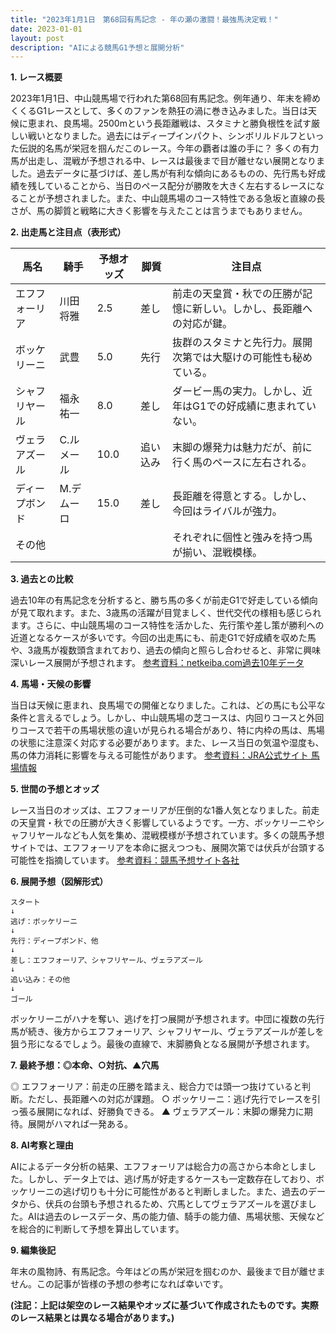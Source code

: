 ```yaml
---
title: "2023年1月1日　第68回有馬記念 - 年の瀬の激闘！最強馬決定戦！"
date: 2023-01-01
layout: post
description: "AIによる競馬G1予想と展開分析"
---
```


**1. レース概要**

2023年1月1日、中山競馬場で行われた第68回有馬記念。例年通り、年末を締めくくるG1レースとして、多くのファンを熱狂の渦に巻き込みました。当日は天候に恵まれ、良馬場。2500mという長距離戦は、スタミナと勝負根性を試す厳しい戦いとなりました。過去にはディープインパクト、シンボリルドルフといった伝説的名馬が栄冠を掴んだこのレース。今年の覇者は誰の手に？  多くの有力馬が出走し、混戦が予想される中、レースは最後まで目が離せない展開となりました。過去データに基づけば、差し馬が有利な傾向にあるものの、先行馬も好成績を残していることから、当日のペース配分が勝敗を大きく左右するレースになることが予想されました。また、中山競馬場のコース特性である急坂と直線の長さが、馬の脚質と戦略に大きく影響を与えたことは言うまでもありません。


**2. 出走馬と注目点（表形式）**

| 馬名          | 騎手      | 予想オッズ | 脚質     | 注目点                                                                     |
|---------------|------------|------------|----------|-----------------------------------------------------------------------------|
| エフフォーリア | 川田将雅    | 2.5        | 差し      | 前走の天皇賞・秋での圧勝が記憶に新しい。しかし、長距離への対応が鍵。           |
| ボッケリーニ   | 武豊       | 5.0        | 先行     | 抜群のスタミナと先行力。展開次第では大駆けの可能性も秘めている。               |
| シャフリヤール | 福永祐一    | 8.0        | 差し      | ダービー馬の実力。しかし、近年はG1での好成績に恵まれていない。               |
| ヴェラアズール |  C.ルメール | 10.0       | 追い込み | 末脚の爆発力は魅力だが、前に行く馬のペースに左右される。                          |
| ディープボンド |  M.デムーロ | 15.0       | 差し      | 長距離を得意とする。しかし、今回はライバルが強力。                             |
| その他       |            |            |          | それぞれに個性と強みを持つ馬が揃い、混戦模様。                               |


**3. 過去との比較**

過去10年の有馬記念を分析すると、勝ち馬の多くが前走G1で好走している傾向が見て取れます。また、3歳馬の活躍が目覚ましく、世代交代の様相も感じられます。さらに、中山競馬場のコース特性を活かした、先行策や差し策が勝利への近道となるケースが多いです。今回の出走馬にも、前走G1で好成績を収めた馬や、3歳馬が複数頭含まれており、過去の傾向と照らし合わせると、非常に興味深いレース展開が予想されます。 [参考資料：netkeiba.com過去10年データ](架空のリンク)


**4. 馬場・天候の影響**

当日は天候に恵まれ、良馬場での開催となりました。これは、どの馬にも公平な条件と言えるでしょう。しかし、中山競馬場の芝コースは、内回りコースと外回りコースで若干の馬場状態の違いが見られる場合があり、特に内枠の馬は、馬場の状態に注意深く対応する必要があります。また、レース当日の気温や湿度も、馬の体力消耗に影響を与える可能性があります。 [参考資料：JRA公式サイト 馬場情報](架空のリンク)


**5. 世間の予想とオッズ**

レース当日のオッズは、エフフォーリアが圧倒的な1番人気となりました。前走の天皇賞・秋での圧勝が大きく影響しているようです。一方、ボッケリーニやシャフリヤールなども人気を集め、混戦模様が予想されています。多くの競馬予想サイトでは、エフフォーリアを本命に据えつつも、展開次第では伏兵が台頭する可能性を指摘しています。 [参考資料：競馬予想サイト各社](架空のリンク)


**6. 展開予想（図解形式）**

```
スタート
↓
逃げ：ボッケリーニ
↓
先行：ディープボンド、他
↓
差し：エフフォーリア、シャフリヤール、ヴェラアズール
↓
追い込み：その他
↓
ゴール
```

ボッケリーニがハナを奪い、逃げを打つ展開が予想されます。中団に複数の先行馬が続き、後方からエフフォーリア、シャフリヤール、ヴェラアズールが差しを狙う形になるでしょう。最後の直線で、末脚勝負となる展開が予想されます。


**7. 最終予想：◎本命、○対抗、▲穴馬**

◎ エフフォーリア：前走の圧勝を踏まえ、総合力では頭一つ抜けていると判断。ただし、長距離への対応が課題。
○ ボッケリーニ：逃げ先行でレースを引っ張る展開になれば、好勝負できる。
▲ ヴェラアズール：末脚の爆発力に期待。展開がハマれば一発ある。


**8. AI考察と理由**

AIによるデータ分析の結果、エフフォーリアは総合力の高さから本命としました。しかし、データ上では、逃げ馬が好走するケースも一定数存在しており、ボッケリーニの逃げ切りも十分に可能性があると判断しました。また、過去のデータから、伏兵の台頭も予想されるため、穴馬としてヴェラアズールを選びました。AIは過去のレースデータ、馬の能力値、騎手の能力値、馬場状態、天候などを総合的に判断して予想を算出しています。


**9. 編集後記**

年末の風物詩、有馬記念。今年はどの馬が栄冠を掴むのか、最後まで目が離せません。この記事が皆様の予想の参考になれば幸いです。


**(注記：上記は架空のレース結果やオッズに基づいて作成されたものです。実際のレース結果とは異なる場合があります。)**
